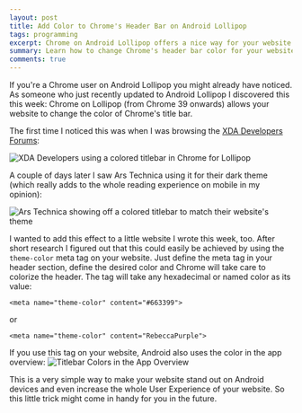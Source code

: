 ```yaml
---
layout: post
title: Add Color to Chrome's Header Bar on Android Lollipop
tags: programming
excerpt: Chrome on Android Lollipop offers a nice way for your website to set the color of the header bar. Let me show you how!
summary: Learn how to change Chrome's header bar color for your website
comments: true
---
```


If you're a Chrome user on Android Lollipop you might already have noticed. As someone who just
recently updated to Android Lollipop I discovered this this week: Chrome on Lollipop (from Chrome 39 onwards) allows your website to
change the color of Chrome's title bar.

The first time I noticed this was when I was browsing the [XDA Developers
Forums](http://forum.xda-developers.com/):

![XDA Developers using a colored titlebar in Chrome for
Lollipop](/assets/img/uploads/xda-colored-titlebar.jpg)

A couple of days later I saw Ars Technica using it for their dark theme (which really adds to the
whole reading experience on mobile in my opinion):

![Ars Technica showing off a colored titlebar to match their website's
theme](/assets/img/uploads/ars-colored-titlebar.jpg)

I wanted to add this effect to a little website I wrote this week, too. After short research I
figured out that this could easily be achieved by using the `theme-color` meta
tag on your website. Just define the meta tag in your header section, define the desired color and Chrome will take care to colorize the header.
The tag will take any hexadecimal or named color as its value:

    <meta name="theme-color" content="#663399">

or

    <meta name="theme-color" content="RebeccaPurple">

If you use this tag on your website, Android also uses the color in the app overview:
![Titlebar Colors in the App Overview](/assets/img/uploads/app-overview-titlebar-colors.jpg)

This is a very simple way to make your website stand out on Android devices and even increase the
whole User Experience of your website. So this little trick might come in handy for you in the
future.
